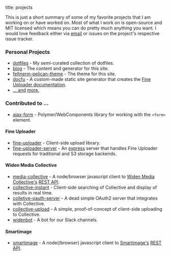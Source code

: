 title: projects

This is just a short summary of some of my favorite projects that I am working
on or have worked on. Most of what I work on is open-source and MIT
licensed which means you can do pretty much anything you want. I would love
feedback either via [email](mailto:mark+blog@feltner.me) or issues on the
project's respective issue tracker.

### Personal Projects

- [dotfiles](https://github.com/feltnerm/dotfiles) - My semi-curated
  collection of dotfiles.
- [blog](https://github.com/feltnerm/blog) - The content and
  generator for this site.
- [feltnerm-pelican-theme](https://github.com/feltnerm/feltnerm-pelican-theme) - The
  theme for this site.
- [docfu](https://github.com/feltnerm/docfu) - A custom-made static site
  generator that creates the [Fine Uploader
  documentation](http://docs.fineuploader.com).
- [... and](https://github.com/feltnerm?tab=repositories) [more.](https://www.npmjs.com/~feltnerm)


### Contributed to ...

- [ajax-form](https://github.com/garstasio/ajax-form) - Polymer/WebComponents
  library for working with the `<form>` element.

#### Fine Uploader
- [fine-uploader](https://github.com/FineUploader/fine-uploader) - Client-side upload library.
- [fine-uploader-server](https://www.npmjs.com/package/fine-uploader-server) - An [express](http://expressjs.com/) server that handles Fine Uploader requests for traditional and S3 storage backends.

#### Widen Media Collective
- [media-collective](https://www.npmjs.com/package/media-collective) - A
  node/browser javascript client to [Widen Media Collective's](http://www.widencollective.com/) [REST API](http://docs.widen.apiary.io/).
- [collective-instant](https://www.npmjs.com/package/collective-instant) -
  Client-side searching of Collective and display of results in real time.
- [colletive-oauth-server](https://www.npmjs.com/package/collective-oauth-server) - A dead simple OAuth2 server that integrates with Collective.
- [collective-upload](https://www.npmjs.com/package/collective-upload) - A
  simple, proof-of-concept of client-side uploading to Collective.
- [widenbot](https://www.npmjs.com/package/widenbot) - A bot for our Slack
  channels.

#### Smartimage
- [smartimage](https://www.npmjs.com/package/smartimage) - A node(/browser)
  javascript client to [Smartimage's](http://smartimage.com/) [REST API](http://docs.smartimage.apiary.io/).
